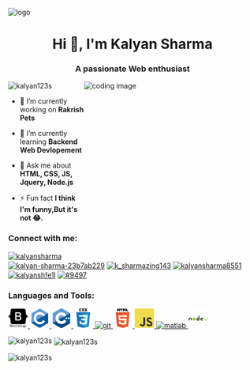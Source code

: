 ![logo](https://github.com/kalyan123s/kalyan123s/blob/main/background_banner.png)
<h1 align="center">Hi 👋, I'm Kalyan Sharma</h1>
<h3 align="center">A passionate Web enthusiast</h3>

<img align="right" src="https://img.freepik.com/free-vector/cartoon-style-nerd-character-design_52683-81718.jpg?w=2000" alt="coding image" height="350" width="350">

<p align="left"> <img src="https://komarev.com/ghpvc/?username=kalyan123s&label=Profile%20views&color=0e75b6&style=flat" alt="kalyan123s" /> </p>

- 🔭 I’m currently working on **Rakrish Pets**

- 🌱 I’m currently learning **Backend Web Devlopement**

- 💬 Ask me about **HTML, CSS, JS, Jquery, Node.js**

- ⚡ Fun fact **I think I'm funny,But it's not 😂.**

<h3 align="left">Connect with me:</h3>
<p align="left">
<a href="https://codepen.io/kalyansharma" target="blank"><img align="center" src="https://raw.githubusercontent.com/rahuldkjain/github-profile-readme-generator/master/src/images/icons/Social/codepen.svg" alt="kalyansharma" height="30" width="40" /></a>
<a href="https://linkedin.com/in/kalyan-sharma-23b7ab229" target="blank"><img align="center" src="https://raw.githubusercontent.com/rahuldkjain/github-profile-readme-generator/master/src/images/icons/Social/linked-in-alt.svg" alt="kalyan-sharma-23b7ab229" height="30" width="40" /></a>
<a href="https://instagram.com/k_sharmazing143" target="blank"><img align="center" src="https://raw.githubusercontent.com/rahuldkjain/github-profile-readme-generator/master/src/images/icons/Social/instagram.svg" alt="k_sharmazing143" height="30" width="40" /></a>
<a href="https://www.hackerrank.com/kalyansharma8551" target="blank"><img align="center" src="https://raw.githubusercontent.com/rahuldkjain/github-profile-readme-generator/master/src/images/icons/Social/hackerrank.svg" alt="kalyansharma8551" height="30" width="40" /></a>
<a href="https://auth.geeksforgeeks.org/user/kalyanshfe1l" target="blank"><img align="center" src="https://raw.githubusercontent.com/rahuldkjain/github-profile-readme-generator/master/src/images/icons/Social/geeks-for-geeks.svg" alt="kalyanshfe1l" height="30" width="40" /></a>
<a href="https://discord.gg/#9497" target="blank"><img align="center" src="https://raw.githubusercontent.com/rahuldkjain/github-profile-readme-generator/master/src/images/icons/Social/discord.svg" alt="#9497" height="30" width="40" /></a>
</p>

<h3 align="left">Languages and Tools:</h3>
<p align="left"> <a href="https://getbootstrap.com" target="_blank" rel="noreferrer"> <img src="https://raw.githubusercontent.com/devicons/devicon/master/icons/bootstrap/bootstrap-plain-wordmark.svg" alt="bootstrap" width="40" height="40"/> </a> <a href="https://www.cprogramming.com/" target="_blank" rel="noreferrer"> <img src="https://raw.githubusercontent.com/devicons/devicon/master/icons/c/c-original.svg" alt="c" width="40" height="40"/> </a> <a href="https://www.w3schools.com/cpp/" target="_blank" rel="noreferrer"> <img src="https://raw.githubusercontent.com/devicons/devicon/master/icons/cplusplus/cplusplus-original.svg" alt="cplusplus" width="40" height="40"/> </a> <a href="https://www.w3schools.com/css/" target="_blank" rel="noreferrer"> <img src="https://raw.githubusercontent.com/devicons/devicon/master/icons/css3/css3-original-wordmark.svg" alt="css3" width="40" height="40"/> </a> <a href="https://git-scm.com/" target="_blank" rel="noreferrer"> <img src="https://www.vectorlogo.zone/logos/git-scm/git-scm-icon.svg" alt="git" width="40" height="40"/> </a> <a href="https://www.w3.org/html/" target="_blank" rel="noreferrer"> <img src="https://raw.githubusercontent.com/devicons/devicon/master/icons/html5/html5-original-wordmark.svg" alt="html5" width="40" height="40"/> </a> <a href="https://developer.mozilla.org/en-US/docs/Web/JavaScript" target="_blank" rel="noreferrer"> <img src="https://raw.githubusercontent.com/devicons/devicon/master/icons/javascript/javascript-original.svg" alt="javascript" width="40" height="40"/> </a> <a href="https://www.mathworks.com/" target="_blank" rel="noreferrer"> <img src="https://upload.wikimedia.org/wikipedia/commons/2/21/Matlab_Logo.png" alt="matlab" width="40" height="40"/> </a> <a href="https://nodejs.org" target="_blank" rel="noreferrer"> <img src="https://raw.githubusercontent.com/devicons/devicon/master/icons/nodejs/nodejs-original-wordmark.svg" alt="nodejs" width="40" height="40"/> </a> </p>

<p><img align="left" src="https://github-readme-stats.vercel.app/api/top-langs?username=kalyan123s&show_icons=true&locale=en&layout=compact" alt="kalyan123s" /></p>

<p>&nbsp;<img align="center" src="https://github-readme-stats.vercel.app/api?username=kalyan123s&show_icons=true&locale=en" alt="kalyan123s" /></p>

<p><img align="center" src="https://github-readme-streak-stats.herokuapp.com/?user=kalyan123s&" alt="kalyan123s" /></p>

